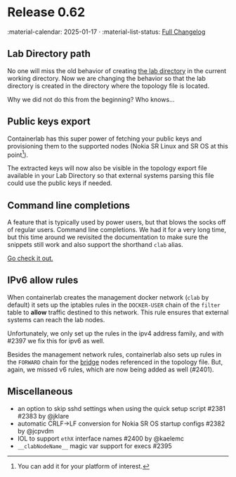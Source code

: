 # Release 0.62

:material-calendar: 2025-01-17 · :material-list-status: [Full Changelog](https://github.com/srl-labs/containerlab/releases)

## Lab Directory path

No one will miss the old behavior of creating [the lab directory](../manual/conf-artifacts.md#identifying-a-lab-directory) in the current working directory. Now we are changing the behavior so that the lab directory is created in the directory where the topology file is located.

Why we did not do this from the beginning? Who knows...

## Public keys export

Containerlab has this super power of fetching your public keys and provisioning them to the supported nodes (Nokia SR Linux and SR OS at this point[^1]).

The extracted keys will now also be visible in the topology export file available in your Lab Directory so that external systems parsing this file could use the public keys if needed.

## Command line completions

A feature that is typically used by power users, but that blows the socks off of regular users. Command line completions. We had it for a very long time, but this time around we revisited the documentation to make sure the snippets still work and also support the shorthand `clab` alias.

[Go check it out.](../cmd/completion.md)

## IPv6 allow rules

When containerlab creates the management docker network (`clab` by default) it sets up the iptables rules in the `DOCKER-USER` chain of the `filter` table to **allow** traffic destined to this network. This rule ensures that external systems can reach the lab nodes.

Unfortunately, we only set up the rules in the ipv4 address family, and with #2397 we fix this for ipv6 as well.

Besides the management network rules, containerlab also sets up rules in the `FORWARD` chain for the [bridge](../manual/kinds/bridge.md) nodes referenced in the topology file. But, again, we missed v6 rules, which are now being added as well (#2401).

## Miscellaneous

* an option to skip sshd settings when using the quick setup script #2381 #2383 by @jklare
* automatic CRLF->LF conversion for Nokia SR OS startup configs #2382 by @jcpvdm
* IOL to support `ethX` interface names #2400 by @kaelemc
* `__clabNodeName__` magic var support for execs #2395

[^1]: You can add it for your platform of interest.

